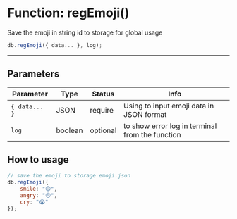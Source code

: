 # Function: regEmoji()

Save the emoji in string id to storage for global usage

```js
db.regEmoji({ data... }, log);
```

---
## Parameters

| Parameter | Type | Status | Info | 
| --- | --- | --- | --- | 
| `{ data... }` | JSON | require | Using to input emoji data in JSON format |
| `log` | boolean | optional | to show error log in terminal from the function |

## How to usage

```js
// save the emoji to storage emoji.json
db.regEmoji({
    smile: "😄",
    angry: "😠",
    cry: "😭"
});
```
